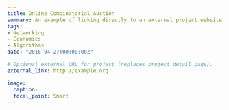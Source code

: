 ```yaml
---
title: Online Combinatorial Auction
summary: An example of linking directly to an external project website using `external_link`.
tags:
- Networking
- Economics
- Algorithms
date: "2016-04-27T00:00:00Z"

# Optional external URL for project (replaces project detail page).
external_link: http://example.org

image:
  caption: 
  focal_point: Smart
---
```

